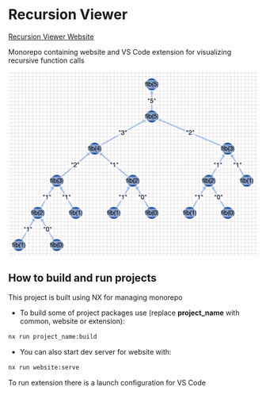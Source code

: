 # Recursion Viewer

[Recursion Viewer Website](https://dmytrobaida.github.io/recursion-viewer/)

Monorepo containing website and VS Code extension for visualizing recursive function calls

![Fibonacci function visualization](./assets/graph.png)

## How to build and run projects

This project is built using NX for managing monorepo

-   To build some of project packages use (replace **project_name** with common, website or extension):

```bash
nx run project_name:build
```

-   You can also start dev server for website with:

```bash
nx run website:serve
```

To run extension there is a launch configuration for VS Code
